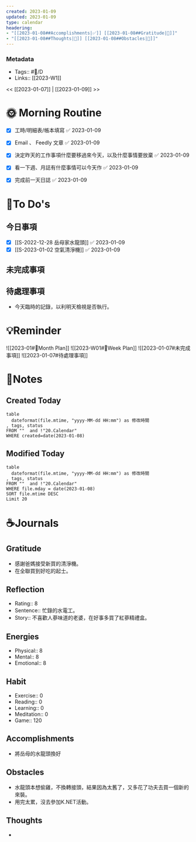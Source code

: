 ```yaml
---
created: 2023-01-09
updated: 2023-01-09
type: calendar
headering: 
- "[[2023-01-08##Accomplishments|✅]] [[2023-01-08##Gratitude|🙏]]"
- "[[2023-01-08##Thoughts|🧠]] [[2023-01-08##Obstacles|🚧]]"
---
```

### Metadata
- Tags:: #📅/D
- Links:: [[2023-W1]]

<< [[2023-01-07]]  | [[2023-01-09]] >>

# 🌞 Morning Routine
- [x] 工時/明細表/帳本填寫 ✅ 2023-01-09
- [x] Email 、 Feedly 文章 ✅ 2023-01-09
- [x] 決定昨天的工作事項什麼要移過來今天，以及什麼事情要放棄 ✅ 2023-01-09
- [x] 看一下週、月誌有什麼事情可以今天作 ✅ 2023-01-09
- [x] 完成前一天日誌 ✅ 2023-01-09



# 📝To Do's
##  今日事項
- [x] [[S-2022-12-28 岳母家水龍頭]] ✅ 2023-01-09
- [x] [[S-2023-01-02 空氣清淨機]] ✅ 2023-01-09
##  未完成事項

## 待處理事項
- 今天臨時的記錄，以利明天檢視是否執行。

# 💡Reminder
![[2023-01#📆Month Plan]]
![[2023-W01#📆Week Plan]]
![[2023-01-07#未完成事項]]
![[2023-01-07#待處理事項]]

# 📑Notes
## Created Today

```dataview
table 
  dateformat(file.mtime, "yyyy-MM-dd HH:mm") as 修改時間
, tags, status
FROM ""  and !"20.Calendar"
WHERE created=date(2023-01-08)
```
## Modified Today
```dataview
table 
  dateformat(file.mtime, "yyyy-MM-dd HH:mm") as 修改時間
, tags, status
FROM ""  and !"20.Calendar"
WHERE file.mday = date(2023-01-08)
SORT file.mtime DESC
Limit 20
```
# ☕️Journals
## Gratitude
- 感謝爸媽接受新買的清淨機。
- 在全聯買到好吃的起士。

## Reflection
- Rating:: 8
- Sentence:: 忙錄的水電工。
- Story:: 不喜歡人蔘味道的老婆，在好事多買了紅蔘精禮盒。
## Energies
- Physical:: 8
- Mental:: 8
- Emotional:: 8 
## Habit
- Exercise:: 0
- Reading:: 0
- Learning:: 0
- Meditation:: 0
- Game:: 120

## Accomplishments
- 將岳母的水龍頭換好
## Obstacles
- 水龍頭本想偷雞，不換轉接頭，結果因為太舊了，又多花了功夫去買一個新的來裝。
- 用完太累，沒去參加K.NET活動。
## Thoughts
- 

